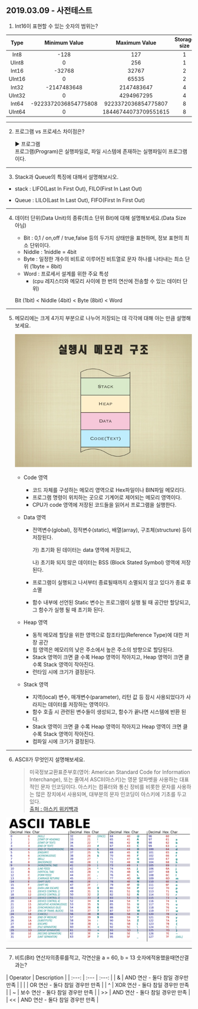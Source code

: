 ## 2019.03.09 - 사전테스트

1. Int16이 표현할 수 있는 숫자의 범위는?

| Type | Minimum Value | Maximum Value | Storage size
| :---: | :---: | :---: | :---: |
| Int8 | -128 | 127 | 1 |
| UInt8 | 0 | 256 | 1 |
| Int16 | -32768 | 32767 | 2 |
| UInt16 | 0 | 65535 | 2 |
| Int32 | -2147483648 | 2147483647 | 4 |
| UInt32 | 0 | 4294967295 | 4 |
| Int64 | -9223372036854775808 | 9223372036854775807 | 8 |
| UInt64 | 0 | 18446744073709551615 | 8 |

---

2. 프로그램 vs 프로세스 차이점은?

    ▶︎ 프로그램<br>
    프로그램(Program)은 실행파일로, 파일 시스템에 존재하는 실행파일이 프로그램이다.

---

3. Stack과 Queue의 특징에 대해서 설명해보시오.

- stack : LIFO(Last In First Out), FILO(First In Last Out)

- Queue : LILO(Last In Last Out), FIFO(First In First Out)

---

4. 데이터 단위(Data Unit)의 종류(최소 단위 Bit)에 대해 설명해보세요.(Data Size 아님)

    - Bit : 0,1 / on,off / true,false 등의 두가지 상태만을 표현하며, 정보 표현의 최소 단위이다.
    - Niddle : 1niddle = 4bit
    - Byte : 일정한 개수의 비트로 이루어진 비트열로 문자 하나를 나타내는 최소 단위 (1byte = 8bit)
    - Word : 프로세서 설계를 위한 주요 특성
        - (cpu 레지스터와 메모리 사이에 한 번의 연산에 전송할 수 있는 데이터 단위)

    Bit (1bit) < Niddle (4bit) < Byte (8bit) < Word

---    

5. 메모리에는 크게 4가지 부분으로 나누어 저장되는 데 각각에 대해 아는 만큼 설명해보세요.

    ![메모리 영역](https://github.com/92pino/IOS_pino/blob/master/Class/%EB%A9%94%EB%AA%A8%EB%A6%AC%20%EA%B5%AC%EC%A1%B0/memory.jpg?raw=true)

    - Code 영역
        - 코드 자체를 구성하는 메모리 영역으로 Hex파일이나 BIN파일 메모리다.
        - 프로그램 명령이 위치하는 곳으로 기계어로 제어되는 메모리 영역이다.
        - CPU가 code 영역에 저장된 코드들을 읽어서 프로그램을 실행한다.

    - Data 영역
        - 전역변수(global), 정적변수(static), 배열(array), 구조체(structure) 등이 저장된다.

            가) 초기화 된 데이터는 data 영역에 저장되고,

            나) 초기화 되지 않은 데이터는 BSS (Block Stated Symbol) 영역에 저장된다.

        - 프로그램이 실행되고 나서부터 종료될때까지 소멸되지 않고 있다가 종료 후 소멸

        - 함수 내부에 선언된 Static 변수는 프로그램이 실행 될 때 공간만 할당되고, 그 함수가 실행 될 때 초기화 된다.

    - Heap 영역
        - 동적 메모레 할당을 위한 영역으로 참조타입(Reference Type)에 대한 저장 공간
        - 힙 영역은 메모리의 낮은 주소에서 높은 주소의 방향으로 할당된다.
        - Stack 영역이 크면 클 수록 Heap 영역이 작아지고, Heap 영역이 크면 클 수록 Stack 영역이 작아진다.
        - 런타임 시에 크기가 결정된다.

    - Stack 영역
        - 지역(local) 변수, 매개변수(parameter), 리턴 값 등 잠시 사용되었다가 사라지는 데이터를 저장하는 영역이다.
        - 함수 호출 시 관련된 변수들이 생성되고, 함수가 끝나면 시스템에 반환 된다.
        - Stack 영역이 크면 클 수록 Heap 영역이 작아지고 Heap 영역이 크면 클 수록 Stack 영역이 작아진다.
        - 컴파일 시에 크기가 결정된다.

---

6. ASCII가 무엇인지 설명해보세요.

    > 미국정보교환표준부호(영어: American Standard Code for Information Interchange), 또는 줄여서 ASCII(아스키)는 영문 알파벳을 사용하는 대표적인 문자 인코딩이다. 아스키는 컴퓨터와 통신 장비를 비롯한 문자를 사용하는 많은 장치에서 사용되며, 대부분의 문자 인코딩이 아스키에 기초를 두고 있다.<br>
    [출처 : 아스키 위키백과](https://ko.wikipedia.org/wiki/ASCII)

![아스키 테이블](https://github.com/92pino/IOS_pino/blob/master/Class/%EB%A9%94%EB%AA%A8%EB%A6%AC%20%EA%B5%AC%EC%A1%B0/ASCII.png)

---

7. 비트(Bit) 연산자의종류를적고, 각연산을 a = 60, b = 13 숫자에적용했을때연산결과는?

| Operator | Description |
| :---: | :--- | :---: |
| &  |  AND 연산 - 둘다 참일 경우만 만족 |
| |  |  OR 연산 - 둘다 참일 경우만 만족 |
| ^  |  XOR 연산 - 둘다 참일 경우만 만족 |
| ~  |  보수 연산 - 둘다 참일 경우만 만족 |
| >>  |  AND 연산 - 둘다 참일 경우만 만족 |
| <<  |  AND 연산 - 둘다 참일 경우만 만족 |